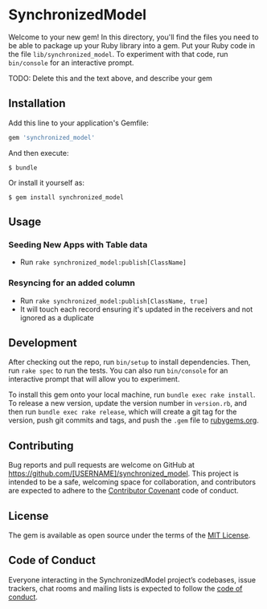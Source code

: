 # SynchronizedModel

Welcome to your new gem! In this directory, you'll find the files you need to be able to package up your Ruby library into a gem. Put your Ruby code in the file `lib/synchronized_model`. To experiment with that code, run `bin/console` for an interactive prompt.

TODO: Delete this and the text above, and describe your gem

## Installation

Add this line to your application's Gemfile:

```ruby
gem 'synchronized_model'
```

And then execute:

    $ bundle

Or install it yourself as:

    $ gem install synchronized_model

## Usage

### Seeding New Apps with Table data
- Run `rake synchronized_model:publish[ClassName]`

### Resyncing for an added column
- Run `rake synchronized_model:publish[ClassName, true]`
- It will touch each record ensuring it's updated in the receivers and not ignored
as a duplicate


## Development

After checking out the repo, run `bin/setup` to install dependencies. Then, run `rake spec` to run the tests. You can also run `bin/console` for an interactive prompt that will allow you to experiment.

To install this gem onto your local machine, run `bundle exec rake install`. To release a new version, update the version number in `version.rb`, and then run `bundle exec rake release`, which will create a git tag for the version, push git commits and tags, and push the `.gem` file to [rubygems.org](https://rubygems.org).

## Contributing

Bug reports and pull requests are welcome on GitHub at https://github.com/[USERNAME]/synchronized_model. This project is intended to be a safe, welcoming space for collaboration, and contributors are expected to adhere to the [Contributor Covenant](http://contributor-covenant.org) code of conduct.

## License

The gem is available as open source under the terms of the [MIT License](https://opensource.org/licenses/MIT).

## Code of Conduct

Everyone interacting in the SynchronizedModel project’s codebases, issue trackers, chat rooms and mailing lists is expected to follow the [code of conduct](https://github.com/[USERNAME]/synchronized_model/blob/master/CODE_OF_CONDUCT.md).
